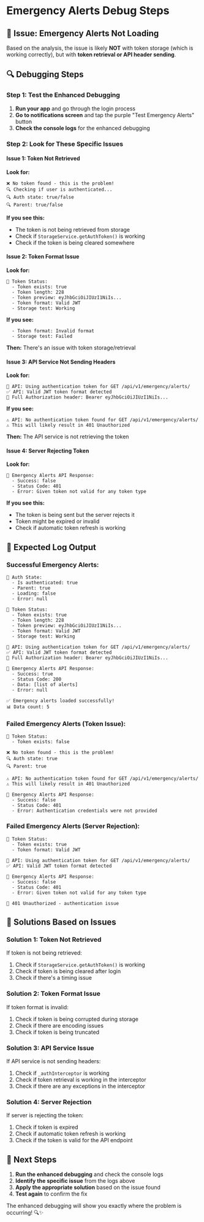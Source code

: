 # Emergency Alerts Debug Steps

## 🎯 Issue: Emergency Alerts Not Loading

Based on the analysis, the issue is likely **NOT** with token storage (which is working correctly), but with **token retrieval or API header sending**.

## 🔍 Debugging Steps

### **Step 1: Test the Enhanced Debugging**

1. **Run your app** and go through the login process
2. **Go to notifications screen** and tap the purple "Test Emergency Alerts" button
3. **Check the console logs** for the enhanced debugging

### **Step 2: Look for These Specific Issues**

#### **Issue 1: Token Not Retrieved**
**Look for:**
```
❌ No token found - this is the problem!
🔍 Checking if user is authenticated...
🔍 Auth state: true/false
🔍 Parent: true/false
```

**If you see this:**
- The token is not being retrieved from storage
- Check if `StorageService.getAuthToken()` is working
- Check if the token is being cleared somewhere

#### **Issue 2: Token Format Issue**
**Look for:**
```
🔐 Token Status:
  - Token exists: true
  - Token length: 228
  - Token preview: eyJhbGciOiJIUzI1NiIs...
  - Token format: Valid JWT
  - Storage test: Working
```

**If you see:**
```
  - Token format: Invalid format
  - Storage test: Failed
```
**Then:** There's an issue with token storage/retrieval

#### **Issue 3: API Service Not Sending Headers**
**Look for:**
```
🔐 API: Using authentication token for GET /api/v1/emergency/alerts/
✅ API: Valid JWT token format detected
🔐 Full Authorization header: Bearer eyJhbGciOiJIUzI1NiIs...
```

**If you see:**
```
⚠️ API: No authentication token found for GET /api/v1/emergency/alerts/
⚠️ This will likely result in 401 Unauthorized
```
**Then:** The API service is not retrieving the token

#### **Issue 4: Server Rejecting Token**
**Look for:**
```
🚨 Emergency Alerts API Response:
  - Success: false
  - Status Code: 401
  - Error: Given token not valid for any token type
```

**If you see this:**
- The token is being sent but the server rejects it
- Token might be expired or invalid
- Check if automatic token refresh is working

## 🧪 Expected Log Output

### **Successful Emergency Alerts:**
```
🔐 Auth State:
  - Is authenticated: true
  - Parent: true
  - Loading: false
  - Error: null

🔐 Token Status:
  - Token exists: true
  - Token length: 228
  - Token preview: eyJhbGciOiJIUzI1NiIs...
  - Token format: Valid JWT
  - Storage test: Working

🔐 API: Using authentication token for GET /api/v1/emergency/alerts/
✅ API: Valid JWT token format detected
🔐 Full Authorization header: Bearer eyJhbGciOiJIUzI1NiIs...

🚨 Emergency Alerts API Response:
  - Success: true
  - Status Code: 200
  - Data: [list of alerts]
  - Error: null

✅ Emergency alerts loaded successfully!
📊 Data count: 5
```

### **Failed Emergency Alerts (Token Issue):**
```
🔐 Token Status:
  - Token exists: false

❌ No token found - this is the problem!
🔍 Auth state: true
🔍 Parent: true

⚠️ API: No authentication token found for GET /api/v1/emergency/alerts/
⚠️ This will likely result in 401 Unauthorized

🚨 Emergency Alerts API Response:
  - Success: false
  - Status Code: 401
  - Error: Authentication credentials were not provided
```

### **Failed Emergency Alerts (Server Rejection):**
```
🔐 Token Status:
  - Token exists: true
  - Token format: Valid JWT

🔐 API: Using authentication token for GET /api/v1/emergency/alerts/
✅ API: Valid JWT token format detected

🚨 Emergency Alerts API Response:
  - Success: false
  - Status Code: 401
  - Error: Given token not valid for any token type

🔐 401 Unauthorized - authentication issue
```

## 🔧 Solutions Based on Issues

### **Solution 1: Token Not Retrieved**
If token is not being retrieved:
1. Check if `StorageService.getAuthToken()` is working
2. Check if token is being cleared after login
3. Check if there's a timing issue

### **Solution 2: Token Format Issue**
If token format is invalid:
1. Check if token is being corrupted during storage
2. Check if there are encoding issues
3. Check if token is being truncated

### **Solution 3: API Service Issue**
If API service is not sending headers:
1. Check if `_authInterceptor` is working
2. Check if token retrieval is working in the interceptor
3. Check if there are any exceptions in the interceptor

### **Solution 4: Server Rejection**
If server is rejecting the token:
1. Check if token is expired
2. Check if automatic token refresh is working
3. Check if the token is valid for the API endpoint

## 🚀 Next Steps

1. **Run the enhanced debugging** and check the console logs
2. **Identify the specific issue** from the logs above
3. **Apply the appropriate solution** based on the issue found
4. **Test again** to confirm the fix

The enhanced debugging will show you exactly where the problem is occurring! 🔍✨
